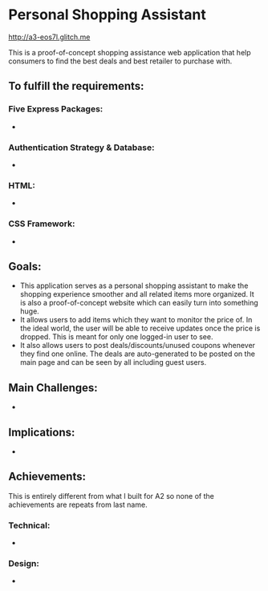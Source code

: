 Personal Shopping Assistant
===
http://a3-eos7l.glitch.me

This is a proof-of-concept shopping assistance web application that help consumers to find the best deals and best retailer to purchase with. 

To fulfill the requirements:
---
### Five Express Packages:

- 

### Authentication Strategy & Database: 

- 

### HTML:

- 

### CSS Framework:

- 


Goals:
---
- This application serves as a personal shopping assistant to make the shopping experience smoother and all related items more organized. It is also a proof-of-concept website which can easily turn into something huge.
- It allows users to add items which they want to monitor the price of. In the ideal world, the user will be able to receive updates once the price is dropped. This is meant for only one logged-in user to see. 
- It also allows users to post deals/discounts/unused coupons whenever they find one online. The deals are auto-generated to be posted on the main page and can be seen by all including guest users. 


Main Challenges:
---
- 


Implications:
---
- 


Achievements:
---
This is entirely different from what I built for A2 so none of the achievements are repeats from last name. 
### Technical:
- 


### Design:
- 


